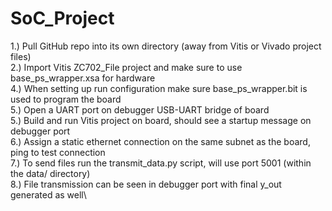 # SoC_Project
1.) Pull GitHub repo into its own directory (away from Vitis or Vivado project files)\
2.) Import Vitis ZC702_File project and make sure to use base_ps_wrapper.xsa for hardware\
4.) When setting up run configuration make sure base_ps_wrapper.bit is used to program the board\
5.) Open a UART port on debugger USB-UART bridge of board\
5.) Build and run Vitis project on board, should see a startup message on debugger port\
6.) Assign a static ethernet connection on the same subnet as the board, ping to test connection\
7.) To send files run the transmit_data.py script, will use port 5001 (within the data/ directory)\
8.) File transmission can be seen in debugger port with final y_out generated as well\
